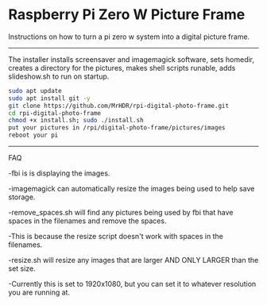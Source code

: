 Raspberry Pi Zero W Picture Frame
=======================

Instructions on how to turn a pi zero w system into a digital picture frame.


***************************************************
The installer installs screensaver and imagemagick software, sets homedir, 
creates a directory for the pictures, makes shell scripts runable, adds slideshow.sh to run on startup.

```sh
sudo apt update
sudo apt install git -y
git clone https://github.com/MrHDR/rpi-digital-photo-frame.git
cd rpi-digital-photo-frame
chmod +x install.sh; sudo ./install.sh
put your pictures in /rpi/digital-photo-frame/pictures/images
reboot your pi
```
***************************************************
FAQ

-fbi is is displaying the images.

-imagemagick can automatically resize the images being used to help save storage.

-remove_spaces.sh will find any pictures being used by fbi that have spaces in the filenames and remove the spaces.

-This is because the resize script doesn't work with spaces in the filenames.

-resize.sh will resize any images that are larger AND ONLY LARGER than the set size.

-Currently this is set to 1920x1080, but you can set it to whatever resolution you are running at.
